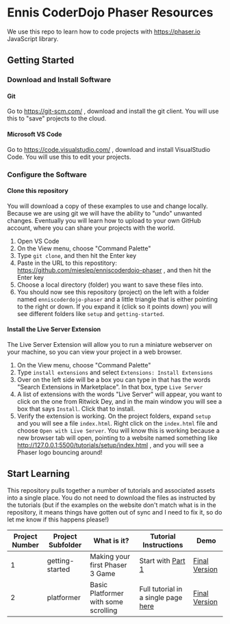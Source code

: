 # Ennis CoderDojo Phaser Resources
We use this repo to learn how to code projects with https://phaser.io JavaScript library.

## Getting Started
### Download and Install Software
#### Git
Go to https://git-scm.com/ , download and install the git client. You will use this to "save" projects to the cloud.
#### Microsoft VS Code
Go to https://code.visualstudio.com/ , download and install VisualStudio Code. You will use this to edit your projects.

### Configure the Software
#### Clone this repository
You will download a copy of these examples to use and change locally. Because we are using git we will have the ability to "undo" unwanted changes. Eventually you will learn how to upload to your own GitHub account, where you can share your projects with the world.
1. Open VS Code
2. On the View menu, choose "Command Palette"
3. Type `git clone`, and then hit the Enter key
4. Paste in the URL to this repostitory: https://github.com/mieslep/enniscoderdojo-phaser , and then hit the Enter key
5. Choose a local directory (folder) you want to save these files into.
6. You should now see this repository (project) on the left with a folder named `enniscoderdojo-phaser` and a little triangle that is either pointing to the right or down. If you expand it (click so it points down) you will see different folders like `setup` and `getting-started`.
#### Install the Live Server Extension
The Live Server Extension will allow you to run a miniature webserver on your machine, so you can view your project in a web browser.
1. On the View menu, choose "Command Palette"
2. Type `install extensions` and select `Extensions: Install Extensions`
3. Over on the left side will be a box you can type in that has the words "Search Extensions in Marketplace". In that box, type `Live Server`
4. A list of extensions with the words "Live Server" will appear, you want to click on the one from Ritwick Dey, and in the main window you will see a box that says `Install`. Click that to install.
5. Verify the extension is working. On the project folders, expand `setup` and you will see a file `index.html`. Right click on the `index.html` file and choose `Open with Live Server`. You will know this is working because a new browser tab will open, pointing to a website named something like http://127.0.0.1:5500/tutorials/setup/index.html , and you will see a Phaser logo bouncing around!

## Start Learning
This repository pulls together a number of tutorials and associated assets into a single place. You do not need to download the files as instructed by the tutorials (but if the examples on the website don't match what is in the repository, it means things have gotten out of sync and I need to fix it, so do let me know if this happens please!)

|Project Number|Project Subfolder|What is it?|Tutorial Instructions|Demo|
|--|-----------------|-----------|---------------------|-----|
|1 |getting-started  | Making your first Phaser 3 Game | Start with [Part 1](https://www.phaser.io/tutorials/making-your-first-phaser-3-game/part1)|[Final Version](https://mieslep.github.io/enniscoderdojo-phaser/tutorials/getting-started/part10.html)|
|2 |platformer  | Basic Platformer with some scrolling  | Full tutorial in a single page [here](https://gamedevacademy.org/how-to-make-a-mario-style-platformer-with-phaser-3/) |[Final Version](https://mieslep.github.io/enniscoderdojo-phaser/tutorials/platformer/index.html)|
